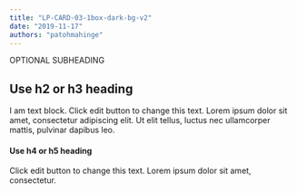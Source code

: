 ```yaml
---
title: "LP-CARD-03-1box-dark-bg-v2"
date: "2019-11-17"
authors: "patohmahinge"
---
```


OPTIONAL SUBHEADING

## Use h2 or h3 heading

I am text block. Click edit button to change this text. Lorem ipsum dolor sit amet, consectetur adipiscing elit. Ut elit tellus, luctus nec ullamcorper mattis, pulvinar dapibus leo.

#### Use h4 or h5 heading

Click edit button to change this text. Lorem ipsum dolor sit amet, consectetur.
